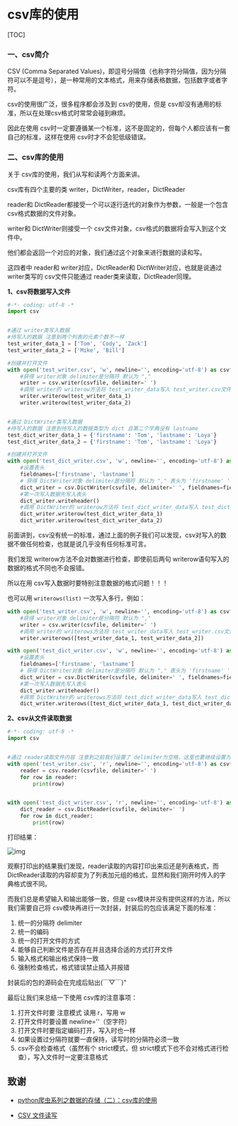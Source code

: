 # csv库的使用

[TOC]

### 一、csv简介

CSV (Comma Separated Values)，即逗号分隔值（也称字符分隔值，因为分隔符可以不是逗号），是一种常用的文本格式，用来存储表格数据，包括数字或者字符。

csv的使用很广泛，很多程序都会涉及到 csv的使用，但是 csv却没有通用的标准，所以在处理csv格式时常常会碰到麻烦。

因此在使用 csv时一定要遵循某一个标准，这不是固定的，但每个人都应该有一套自己的标准，这样在使用 csv时才不会犯低级错误。

### 二、csv库的使用

关于 csv库的使用，我们从写和读两个方面来讲。

csv库有四个主要的类 writer，DictWriter，reader，DictReader

reader和 DictReader都接受一个可以逐行迭代的对象作为参数，一般是一个包含 csv格式数据的文件对象。

writer和 DictWriter则接受一个  csv文件对象，csv格式的数据将会写入到这个文件中。

他们都会返回一个对应的对象，我们通过这个对象来进行数据的读和写。

这四者中 reader和 writer对应，DictReader和 DictWriter对应，也就是说通过 writer类写的 csv文件只能通过 reader类来读取，DictReader同理。

**1、csv将数据写入文件**

```python
#-*- coding: utf-8 -*
import csv


#通过 writer类写入数据
#待写入的数据 注意到两个列表的元素个数不一样
test_writer_data_1 = ['Tom', 'Cody', 'Zack']
test_writer_data_2 = ['Mike', 'Bill']

#创建并打开文件
with open('test_writer.csv', 'w', newline='', encoding='utf-8') as csvfile:
    #获得 writer对象 delimiter是分隔符 默认为 ","
    writer = csv.writer(csvfile, delimiter=' ')
    #调用 writer的 writerow方法将 test_writer_data写入 test_writer.csv文件
    writer.writerow(test_writer_data_1)
    writer.writerow(test_writer_data_2)


#通过 DictWriter类写入数据
#待写入的数据 注意到待写入的数据类型为 dict 且第二个字典没有 lastname
test_dict_writer_data_1 = {'firstname': 'Tom', 'lastname': 'Loya'}
test_dict_writer_data_2 = {'firstname': 'Tom', 'lastname': 'Loya'}

#创建并打开文件
with open('test_dict_writer.csv', 'w', newline='', encoding='utf-8') as csvfile:
    #设置表头
    fieldnames=['firstname', 'lastname']
    # 获得 DictWriter对象 delimiter是分隔符 默认为 "," 表头为 'firstname' 'lastname'
    dict_writer = csv.DictWriter(csvfile, delimiter=' ', fieldnames=fieldnames)
    #第一次写入数据先写入表头
    dict_writer.writeheader()
    #调用 DictWriter的 writerow方法将 test_dict_writer_data写入 test_dict_writer.csv文件
    dict_writer.writerow(test_dict_writer_data_1)
    dict_writer.writerow(test_dict_writer_data_2)
```

前面讲到，csv没有统一的标准，通过上面的例子我们可以发现，csv对写入的数据不做任何检查，也就是说几乎没有任何标准可言。

我们发现 writerow方法不会对数据进行检查，即使前后两句 writerow语句写入的数据的格式不同也不会报错。

所以在用 csv写入数据时要特别注意数据的格式问题！！！

也可以用 `writerows(list)` 一次写入多行，例如：

```python
with open('test_writer.csv', 'w', newline='', encoding='utf-8') as csvfile:
    #获得 writer对象 delimiter是分隔符 默认为 ","
    writer = csv.writer(csvfile, delimiter=' ')
    #调用 writer的 writerows方法将 test_writer_data写入 test_writer.csv文件
    writer.writerows([test_writer_data_1, test_writer_data_2])

with open('test_dict_writer.csv', 'w', newline='', encoding='utf-8') as csvfile:
    #设置表头
    fieldnames=['firstname', 'lastname']
    # 获得 DictWriter对象 delimiter是分隔符 默认为 "," 表头为 'firstname' 'lastname'
    dict_writer = csv.DictWriter(csvfile, delimiter=' ', fieldnames=fieldnames)
    #第一次写入数据先写入表头
    dict_writer.writeheader()
    #调用 DictWriter的 writerows方法将 test_dict_writer_data写入 test_dict_writer.csv文件
    dict_writer.writerows([test_dict_writer_data_1, test_dict_writer_data_2])
```

**2、csv从文件读取数据**

```python
#-*- coding: utf-8 -*
import csv


#通过 reader读取文件内容 注意到之前我们设置了 delimiter为空格，这里也要继续设置为空格
with open('test_writer.csv', 'r', newline='', encoding='utf-8') as csvfile:
    reader = csv.reader(csvfile, delimiter=' ')
    for row in reader:
        print(row)


with open('test_dict_writer.csv', 'r', newline='', encoding='utf-8') as csvfile:
    dict_reader = csv.DictReader(csvfile, delimiter=' ')
    for row in dict_reader:
        print(row)
```

打印结果：



![img](https:////upload-images.jianshu.io/upload_images/8516750-efdf5e1a0252d666.png?imageMogr2/auto-orient/strip%7CimageView2/2/w/1000)



观察打印出的结果我们发现，reader读取的内容打印出来后还是列表格式，而 DictReader读取的内容却变为了列表加元组的格式，显然和我们刚开时传入的字典格式很不同。

而我们总是希望输入和输出能够一致，但是 csv模块并没有提供这样的方法，所以我们需要自己将 csv模块再进行一次封装，封装后的包应该满足下面的标准：

1. 统一的分隔符 delimiter
2. 统一的编码
3. 统一的打开文件的方式
4. 能够自己判断文件是否存在并且选择合适的方式打开文件
5. 输入格式和输出格式保持一致
6. 强制检查格式，格式错误禁止插入并报错

封装后的包的源码会在完成后贴出(￣▽￣)"

最后让我们来总结一下使用 csv库的注意事项：

1. 打开文件时要 注意模式 读用 r，写用 w
2. 打开文件时要设置 newline=''（空字符）
3. 打开文件时要指定编码打开，写入时也一样
4. 如果设置过分隔符就要一直保持，读写时的分隔符必须一致
5. csv不会检查格式（虽然有个 strict模式，但 strict模式下也不会对格式进行检查），写入文件时一定要注意格式

## 致谢

* [python爬虫系列之数据的存储（二）：csv库的使用](https://www.jianshu.com/p/51211fcdf4b8)

* [CSV 文件读写](https://docs.python.org/zh-cn/3/library/csv.html)